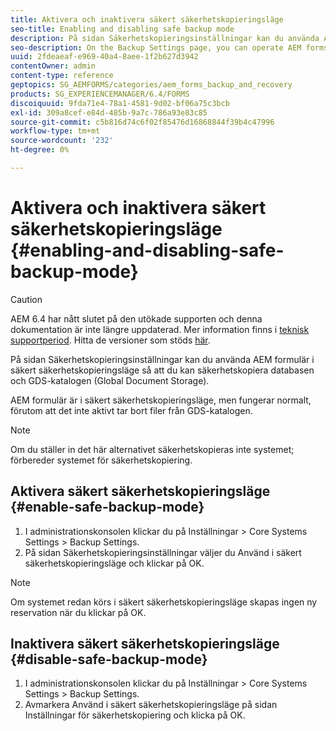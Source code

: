 ```yaml
---
title: Aktivera och inaktivera säkert säkerhetskopieringsläge
seo-title: Enabling and disabling safe backup mode
description: På sidan Säkerhetskopieringsinställningar kan du använda AEM formulär i säkert säkerhetskopieringsläge så att du kan säkerhetskopiera databasen och GDS-katalogen (Global Document Storage). Lär dig hur du aktiverar och inaktiverar läget för säker säkerhetskopiering.
seo-description: On the Backup Settings page, you can operate AEM forms in safe backup mode so that you can reliably back up your database and Global Document Storage (GDS) (GDS) directory. Learn how to enable and disable safe backup mode.
uuid: 2fdeaeaf-e969-40a4-8aee-1f2b627d3942
contentOwner: admin
content-type: reference
geptopics: SG_AEMFORMS/categories/aem_forms_backup_and_recovery
products: SG_EXPERIENCEMANAGER/6.4/FORMS
discoiquuid: 9fda71e4-78a1-4581-9d02-bf06a75c3bcb
exl-id: 309a8cef-e84d-485b-9a7c-786a93e83c85
source-git-commit: c5b816d74c6f02f85476d16868844f39b4c47996
workflow-type: tm+mt
source-wordcount: '232'
ht-degree: 0%

---
```


# Aktivera och inaktivera säkert säkerhetskopieringsläge {#enabling-and-disabling-safe-backup-mode}

>[!CAUTION]
>
>AEM 6.4 har nått slutet på den utökade supporten och denna dokumentation är inte längre uppdaterad. Mer information finns i [teknisk supportperiod](https://helpx.adobe.com/support/programs/eol-matrix.html). Hitta de versioner som stöds [här](https://experienceleague.adobe.com/docs/).

På sidan Säkerhetskopieringsinställningar kan du använda AEM formulär i säkert säkerhetskopieringsläge så att du kan säkerhetskopiera databasen och GDS-katalogen (Global Document Storage).

AEM formulär är i säkert säkerhetskopieringsläge, men fungerar normalt, förutom att det inte aktivt tar bort filer från GDS-katalogen.

>[!NOTE]
>
>Om du ställer in det här alternativet säkerhetskopieras inte systemet; förbereder systemet för säkerhetskopiering.

## Aktivera säkert säkerhetskopieringsläge {#enable-safe-backup-mode}

1. I administrationskonsolen klickar du på Inställningar > Core Systems Settings > Backup Settings.
1. På sidan Säkerhetskopieringsinställningar väljer du Använd i säkert säkerhetskopieringsläge och klickar på OK.

>[!NOTE]
>
>Om systemet redan körs i säkert säkerhetskopieringsläge skapas ingen ny reservation när du klickar på OK.

## Inaktivera säkert säkerhetskopieringsläge {#disable-safe-backup-mode}

1. I administrationskonsolen klickar du på Inställningar > Core Systems Settings > Backup Settings.
1. Avmarkera Använd i säkert säkerhetskopieringsläge på sidan Inställningar för säkerhetskopiering och klicka på OK.
